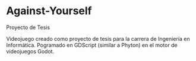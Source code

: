 # Against-Yourself
Proyecto de Tesis

Videojuego creado como proyecto de tesis para la carrera de Ingeniería en Informática. Pogramado en GDScript (similar a Phyton) en el motor de videojuegos Godot.
